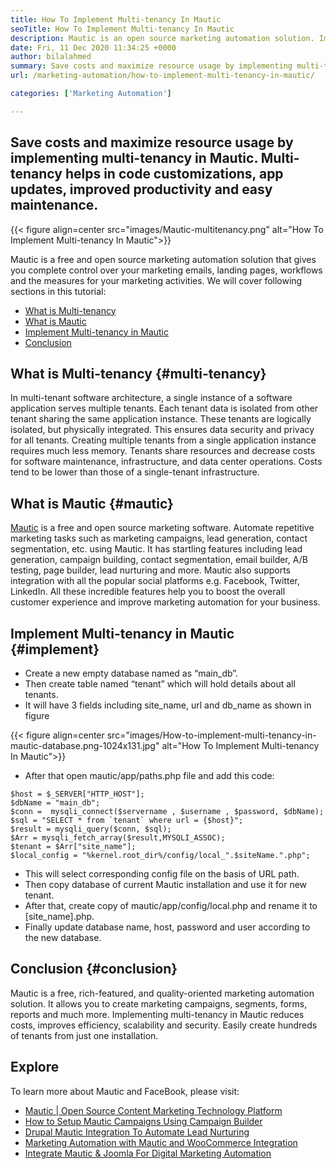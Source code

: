 ```yaml
---
title: How To Implement Multi-tenancy In Mautic
seoTitle: How To Implement Multi-tenancy In Mautic
description: Mautic is an open source marketing automation solution. Implementing multi-tenancy in Mautic reduces costs, improves efficiency and security.
date: Fri, 11 Dec 2020 11:34:25 +0000
author: bilalahmed
summary: Save costs and maximize resource usage by implementing multi-tenancy in Mautic. Multi-tenancy helps in code customizations, app updates, improved productivity and easy maintenance.
url: /marketing-automation/how-to-implement-multi-tenancy-in-mautic/

categories: ['Marketing Automation']

---
```

## Save costs and maximize resource usage by implementing multi-tenancy in Mautic. Multi-tenancy helps in code customizations, app updates, improved productivity and easy maintenance.

{{< figure align=center src="images/Mautic-multitenancy.png" alt="How To Implement Multi-tenancy In Mautic">}}  

Mautic is a free and open source marketing automation solution that gives you complete control over your marketing emails, landing pages, workflows and the measures for your marketing activities. We will cover following sections in this tutorial:

  * [What is Multi-tenancy][1]
  * [What is Mautic][2]
  * [Implement Multi-tenancy in Mautic][3]
  * [Conclusion][4]

## What is Multi-tenancy {#multi-tenancy}

In multi-tenant software architecture, a single instance of a software application serves multiple tenants. Each tenant data is isolated from other tenant sharing the same application instance. These tenants are logically isolated, but physically integrated. This ensures data security and privacy for all tenants. Creating multiple tenants from a single application instance requires much less memory. Tenants share resources and decrease costs for software maintenance, infrastructure, and data center operations. Costs tend to be lower than those of a single-tenant infrastructure.

## What is Mautic {#mautic}

[Mautic][5] is a free and open source marketing software. Automate repetitive marketing tasks such as marketing campaigns, lead generation, contact segmentation, etc. using Mautic. It has startling features including lead generation, campaign building, contact segmentation, email builder, A/B testing, page builder, lead nurturing and more. Mautic also supports integration with all the popular social platforms e.g. Facebook, Twitter, LinkedIn. All these incredible features help you to boost the overall customer experience and improve marketing automation for your business.

## Implement Multi-tenancy in Mautic {#implement}

  * Create a new empty database named as “main_db”.
  * Then create table named “tenant” which will hold details about all tenants.
  * It will have 3 fields including site\_name, url and db\_name as shown in figure

{{< figure align=center src="images/How-to-implement-multi-tenancy-in-mautic-database.png-1024x131.jpg" alt="How To Implement Multi-tenancy In Mautic">}}  

  * After that open mautic/app/paths.php file and add this code:


```
$host = $_SERVER["HTTP_HOST"];
$dbName = "main_db";
$conn =  mysqli_connect($servername , $username , $password, $dbName);
$sql = "SELECT * from `tenant` where url = {$host}";
$result = mysqli_query($conn, $sql);
$Arr = mysqli_fetch_array($result,MYSQLI_ASSOC);
$tenant = $Arr["site_name"];
$local_config = "%kernel.root_dir%/config/local_".$siteName.".php";
```


  * This will select corresponding config file on the basis of URL path.
  * Then copy database of current Mautic installation and use it for new tenant.
  * After that, create copy of mautic/app/config/local.php and rename it to [site_name].php.
  * Finally update database name, host, password and user according to the new database.

## Conclusion {#conclusion}

Mautic is a free, rich-featured, and quality-oriented marketing automation solution. It allows you to create marketing campaigns, segments, forms, reports and much more. Implementing multi-tenancy in Mautic reduces costs, improves efficiency, scalability and security. Easily create hundreds of tenants from just one installation.

## Explore

To learn more about Mautic and FaceBook, please visit:

  * [Mautic | Open Source Content Marketing Technology Platform][5]
  * [How to Setup Mautic Campaigns Using Campaign Builder][6]
  * [Drupal Mautic Integration To Automate Lead Nurturing][7]
  * [Marketing Automation with Mautic and WooCommerce Integration][8]
  * [Integrate Mautic & Joomla For Digital Marketing Automation][9]

 [1]: #multi-tenancy
 [2]: #mautic
 [3]: #implement
 [4]: #conclusion
 [5]: https://products.containerize.com/marketing-automation/mautic
 [6]: https://blog.containerize.com/2020/11/27/how-to-setup-marketing-campaigns-using-mautic-campaign-builder/
 [7]: https://blog.containerize.com/2020/10/14/mautic-and-drupal-integration-to-automate-lead-nurturing/
 [8]: https://blog.containerize.com/2020/10/12/marketing-automation-using-mautic-and-wordpress-woocommerce/
 [9]: https://blog.containerize.com/2020/10/09/integrate-mautic-with-joomla-for-marketing-automation/